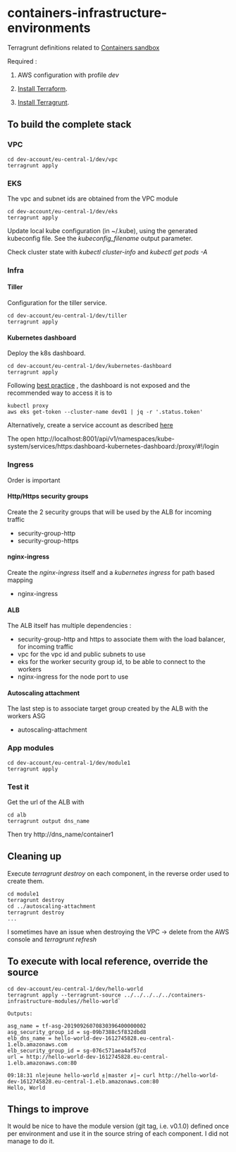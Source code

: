 # containers-infrastructure-environments
Terragrunt definitions related to [Containers sandbox](https://github.com/lejeunen/containers)

Required : 

1. AWS configuration with profile _dev_

1. [Install Terraform](https://www.terraform.io/intro/getting-started/install.html).

1. [Install Terragrunt](https://github.com/gruntwork-io/terragrunt/blob/master/README.md#install-terragrunt).



## To build the complete stack

### VPC


```
cd dev-account/eu-central-1/dev/vpc
terragrunt apply 

```


### EKS

The vpc and subnet ids are obtained from the VPC module

```
cd dev-account/eu-central-1/dev/eks
terragrunt apply 

```

Update local kube configuration (in ~/.kube), using the generated kubeconfig file. See the _kubeconfig_filename_ output parameter.


Check cluster state with _kubectl cluster-info_ and _kubectl get pods -A_



### Infra

#### Tiller

Configuration for the tiller service.

```
cd dev-account/eu-central-1/dev/tiller
terragrunt apply 

```

#### Kubernetes dashboard

Deploy the k8s dashboard.

```
cd dev-account/eu-central-1/dev/kubernetes-dashboard
terragrunt apply 

```

Following [best practice](https://github.com/kubernetes/dashboard) , the dashboard is not exposed and the recommended way to access it is to

```
kubectl proxy
aws eks get-token --cluster-name dev01 | jq -r '.status.token'

```

Alternatively, create a service account as described [here](https://blog.heptio.com/on-securing-the-kubernetes-dashboard-16b09b1b7aca)

The open http://localhost:8001/api/v1/namespaces/kube-system/services/https:dashboard-kubernetes-dashboard:/proxy/#!/login

### Ingress

Order is important

#### Http/Https security groups

Create the 2 security groups that will be used by the ALB for incoming traffic

- security-group-http
- security-group-https

#### nginx-ingress

Create the _nginx-ingress_ itself and a _kubernetes ingress_ for path based mapping

- nginx-ingress

#### ALB

The ALB itself has multiple dependencies :
- security-group-http and https to associate them with the load balancer, for incoming traffic
- vpc for the vpc id and public subnets to use
- eks for the worker security group id, to be able to connect to the workers
- nginx-ingress for the node port to use 

#### Autoscaling attachment

The last step is to associate target group created by the ALB with the workers ASG

- autoscaling-attachment


### App modules

```
cd dev-account/eu-central-1/dev/module1
terragrunt apply 

```

### Test it

Get the url of the ALB with

```
cd alb
terragrunt output dns_name
```

Then try http://dns_name/container1

## Cleaning up

Execute _terragrunt destroy_ on each component, in the reverse order used to create them.

```
cd module1
terragrunt destroy
cd ../autoscaling-attachment
terragrunt destroy
...
```

I sometimes have an issue when destroying the VPC -> delete from the AWS console and _terragrunt refresh_


## To execute with local reference, override the source

```
cd dev-account/eu-central-1/dev/hello-world
terragrunt apply --terragrunt-source ../../../../../containers-infrastructure-modules//hello-world`

Outputs:

asg_name = tf-asg-20190926070830396400000002
asg_security_group_id = sg-09b7388c5f832dbd8
elb_dns_name = hello-world-dev-1612745828.eu-central-1.elb.amazonaws.com
elb_security_group_id = sg-076c571aea4af57cd
url = http://hello-world-dev-1612745828.eu-central-1.elb.amazonaws.com:80

09:18:31 nlejeune hello-world ±|master ✗|→ curl http://hello-world-dev-1612745828.eu-central-1.elb.amazonaws.com:80
Hello, World

```

## Things to improve

It would be nice to have the module version (git tag, i.e. v0.1.0) defined once per environment and use it in the source string of each component. I did not manage to do it.